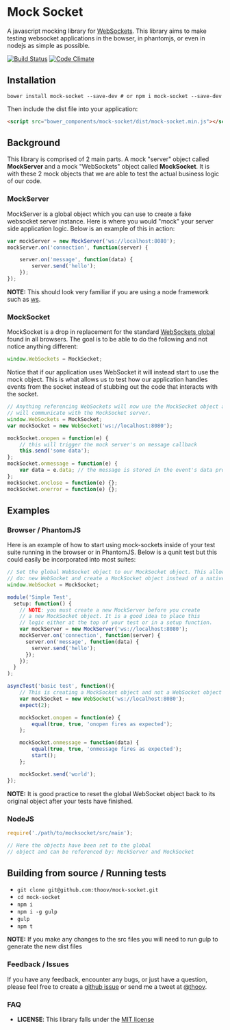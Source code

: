 # Mock Socket

A javascript mocking library for [WebSockets](https://developer.mozilla.org/en-US/docs/WebSockets). This library aims to make testing websocket applications in the bowser, in phantomjs, or even in nodejs as simple as possible.


[![Build Status](https://travis-ci.org/thoov/mock-socket.svg?branch=master)](https://travis-ci.org/thoov/mock-socket)
[![Code Climate](https://codeclimate.com/github/thoov/mock-socket/badges/gpa.svg)](https://codeclimate.com/github/thoov/mock-socket)

## Installation

```shell
bower install mock-socket --save-dev # or npm i mock-socket --save-dev
```

Then include the dist file into your application:
```html
<script src="bower_components/mock-socket/dist/mock-socket.min.js"></script>
```

## Background

This library is comprised of 2 main parts. A mock "server" object called **MockServer** and a mock "WebSockets" object
called **MockSocket**. It is with these 2 mock objects that we are able to test the actual business logic of our code.

### MockServer

MockServer is a global object which you can use to create a fake websocket server instance. Here
is where you would "mock" your server side application logic. Below is an example of this in action:

```js
var mockServer = new MockServer('ws://localhost:8080');
mockServer.on('connection', function(server) {

    server.on('message', function(data) {
        server.send('hello');
    });
});
```

**NOTE:** This should look very familiar if you are using a node framework such as [ws](https://github.com/einaros/ws).

### MockSocket

MockSocket is a drop in replacement for the standard [WebSockets global](https://developer.mozilla.org/en-US/docs/Web/API/WebSocket)
found in all browsers. The goal is to be able to do the following and not notice anything different:

```js
window.WebSockets = MockSocket;
```

Notice that if our application uses WebSocket it will instead start to use the mock object.
This is what allows us to test how our application handles events from the socket instead of stubbing
out the code that interacts with the socket.

```js
// Anything referencing WebSockets will now use the MockSocket object and
// will communicate with the MockSocket server.
window.WebSockets = MockSocket;
var mockSocket = new WebSocket('ws://localhost:8080');

mockSocket.onopen = function(e) {
    // this will trigger the mock server's on message callback
    this.send('some data');
};
mockSocket.onmessage = function(e) {
    var data = e.data; // the message is stored in the event's data property
};
mockSocket.onclose = function(e) {};
mockSocket.onerror = function(e) {};
```

## Examples

### Browser / PhantomJS

Here is an example of how to start using mock-sockets inside of your test suite running in the browser or in PhantomJS. Below is
a qunit test but this could easily be incorporated into most suites:

```js
// Set the global WebSocket object to our MockSocket object. This allows us to 
// do: new WebSocket and create a MockSocket object instead of a native WebSocket object.
window.WebSocket = MockSocket;

module('Simple Test',
  setup: function() {
    // NOTE: you must create a new MockServer before you create 
    // a new MockSocket object. It is a good idea to place this
    // logic either at the top of your test or in a setup function.
    var mockServer = new MockServer('ws://localhost:8080');
    mockServer.on('connection', function(server) {
      server.on('message', function(data) {
        server.send('hello');
      });
    });
  }
);

asyncTest('basic test', function(){
    // This is creating a MockSocket object and not a WebSocket object
    var mockSocket = new WebSocket('ws://localhost:8080');
    expect(2);

    mockSocket.onopen = function(e) {
        equal(true, true, 'onopen fires as expected');
    };

    mockSocket.onmessage = function(data) {
        equal(true, true, 'onmessage fires as expected');
        start();
    };

    mockSocket.send('world');
});
```

**NOTE:** It is good practice to reset the global WebSocket object back to its original object after your tests have finished.

### NodeJS

```js
require('./path/to/mocksocket/src/main');

// Here the objects have been set to the global 
// object and can be referenced by: MockServer and MockSocket
```

## Building from source / Running tests

* `git clone git@github.com:thoov/mock-socket.git`
* `cd mock-socket`
* `npm i`
* `npm i -g gulp`
* `gulp`
* `npm t`

**NOTE:** If you make any changes to the src files you will need to run gulp to generate the new
dist files

### Feedback / Issues

If you have any feedback, encounter any bugs, or just have a question, please feel free to create a [github issue](https://github.com/thoov/mock-socket/issues/new) or send me a tweet at [@thoov](https://twitter.com/thoov).

### FAQ

* **LICENSE**: This library falls under the [MIT license](https://github.com/thoov/mock-socket/blob/master/LICENSE.txt)
